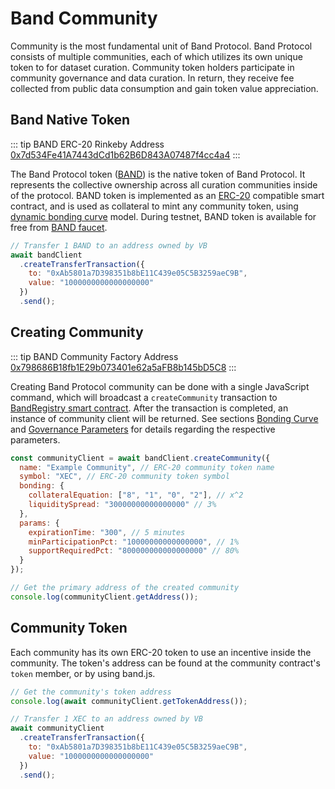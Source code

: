 # Band Community

Community is the most fundamental unit of Band Protocol. Band Protocol consists of multiple communities, each of which utilizes its own unique token to for dataset curation. Community token holders participate in community governance and data curation. In return, they receive fee collected from public data consumption and gain token value appreciation.

## Band Native Token

::: tip BAND ERC-20 Rinkeby Address
[0x7d534Fe41A7443dCd1b62B6D843A07487f4cc4a4](https://rinkeby.etherscan.io/token/0x7d534Fe41A7443dCd1b62B6D843A07487f4cc4a4)
:::

The Band Protocol token ([BAND](https://rinkeby.etherscan.io/token/0xD6aE8250b8348C94847280928c79fb3b63cA453e)) is the native token of Band Protocol. It represents the collective ownership across all curation communities inside of the protocol. BAND token is implemented as an [ERC-20](https://eips.ethereum.org/EIPS/eip-20) compatible smart contract, and is used as collateral to mint any community token, using [dynamic bonding curve](/docs/bonding-curve.md) model. During testnet, BAND token is available for free from [BAND faucet](https://faucet.bandprotocol.com).

```javascript
// Transfer 1 BAND to an address owned by VB
await bandClient
  .createTransferTransaction({
    to: "0xAb5801a7D398351b8bE11C439e05C5B3259aeC9B",
    value: "1000000000000000000"
  })
  .send();
```

## Creating Community

::: tip BAND Community Factory Address
[0x798686B18fb1E29b073401e62a5aFB8b145bD5C8](https://rinkeby.etherscan.io/address/0x798686B18fb1E29b073401e62a5aFB8b145bD5C8)
:::

Creating Band Protocol community can be done with a single JavaScript command, which will broadcast a `createCommunity` transaction to [BandRegistry smart contract](https://rinkeby.etherscan.io/address/0x798686B18fb1E29b073401e62a5aFB8b145bD5C8#writeContract). After the transaction is completed, an instance of community client will be returned. See sections [Bonding Curve](/docs/bonding-curve.md) and [Governance Parameters](/docs/parameters.md) for details regarding the respective parameters.

```javascript
const communityClient = await bandClient.createCommunity({
  name: "Example Community", // ERC-20 community token name
  symbol: "XEC", // ERC-20 community token symbol
  bonding: {
    collateralEquation: ["8", "1", "0", "2"], // x^2
    liquiditySpread: "30000000000000000" // 3%
  },
  params: {
    expirationTime: "300", // 5 minutes
    minParticipationPct: "10000000000000000", // 1%
    supportRequiredPct: "800000000000000000" // 80%
  }
});

// Get the primary address of the created community
console.log(communityClient.getAddress());
```

## Community Token

Each community has its own ERC-20 token to use an incentive inside the community. The token's address can be found at the community contract's `token` member, or by using band.js.

```javascript
// Get the community's token address
console.log(await communityClient.getTokenAddress());

// Transfer 1 XEC to an address owned by VB
await communityClient
  .createTransferTransaction({
    to: "0xAb5801a7D398351b8bE11C439e05C5B3259aeC9B",
    value: "1000000000000000000"
  })
  .send();
```

<!--
## Bonding Curve

Band Protocol integrates the concept of [dynamic bonding curve](https://medium.com/@simondlr/tokens-2-0-curved-token-bonding-in-curation-markets-1764a2e0bee5) into every community. During community creation, the creator specifies two parameters related to bonding curve.

### Collateral Equation

Collateral equation defines the relationship between the current community token supply and the total BAND token collateralized in the system.

### Liquidity Spread

TODO

## Governance Parameters

Governance Parameters are

```javascript
// Propose a transaction to adjust bonding curve liquidity spread
await communityClient.createProposeTransaction({
  reason: "The current 3% spread is too high; let's adjust to 1%",
  keys: ["bonding:liquidity_spread"],
  values: ["10000000000000000"] // 1%
});

// Vote for an existing proposal
await communityClient.createVoteTransaction({
  proposalId: 1, // The unique ID of the proposal, found from transacion log
  yesVote: 100, // Amount of token allocated to vote for YES
  noVote: 0 // Amount of token allocated to vote for NO
});
```

## Dele

## Next Steps -->
